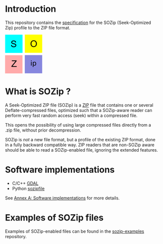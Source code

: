 # Introduction

This repository contains the [specification](spec.md) for the SOZip
(Seek-Optimized Zip) profile to the ZIP file format.

![Logo](logo.png)

# What is SOZip ?

A Seek-Optimized ZIP file (SOZip) is a [ZIP](https://en.wikipedia.org/wiki/ZIP_(file_format)) file
that contains one or several Deflate-compressed files, optimized such that a
SOZip-aware reader can perform very fast random access (seek) within a
compressed file.

This opens the possibility of using large compressed files directly from a
.zip file, without prior decompression.

SOZip is *not* a new file format, but a profile of the existing ZIP format,
done in a fully backward compatible way. ZIP readers that are non-SOZip aware
should be able to read a SOZip-enabled file, ignoring the extended features.

# Software implementations

- C/C++ [GDAL](https://gdal.org)
- Python [sozipfile](https://github.com/sozip/sozipfile)

See [Annex A: Software implementations](https://github.com/sozip/sozip-spec/blob/master/spec.md#annex-a-software-implementations)
for more details.

# Examples of SOZip files

Examples of SOZip-enabled files can be found in the
[sozip-examples](https://github.com/sozip/sozip-examples) repository.
